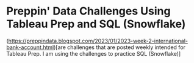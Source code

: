 # Preppin' Data Challenges Using Tableau Prep and SQL (Snowflake)

(https://preppindata.blogspot.com/2023/01/2023-week-2-international-bank-account.html)[are challenges that are posted weekly intended for Tableau Prep. I am using the challenges to practice SQL (Snowflake)]
